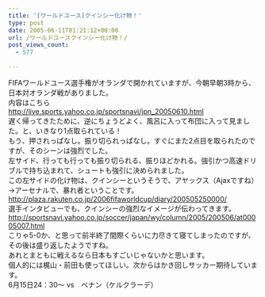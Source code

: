 ```yaml
---
title: '[ワールドユース]クインシー化け物！'
type: post
date: 2005-06-11T01:21:12+00:00
url: /ワールドユースクインシー化け物！/
post_views_count:
  - 577

---
```

FIFAワールドユース選手権がオランダで開かれていますが、今朝早朝3時から、日本対オランダ戦がありました。  
内容はこちら  
<http://live.sports.yahoo.co.jp/sportsnavi/jpn_20050610.html>  
遅く帰ってきたために、逆にちょうどよく、風呂に入って布団に入って見ました。と、いきなり1点取られている！  
もう、押されっぱなし。振り切られっぱなし。すぐにまた2点目を取られたのですが、そのシーンは強烈でした。  
左サイド、行っても行っても振り切られる、振りほどかれる。強引かつ高速ドリブルで持ち込まれて、シュートも強引に決められました。  
この左サイドの化け物は、クインシーというそうで、アヤックス（Ajaxですね）→アーセナルで、暴れ者ということです。  
<http://plaza.rakuten.co.jp/2006fifaworldcup/diary/200505250000/>  
選手インタビューでも、クインシーの強烈なイメージが伝わってきます。  
<http://sportsnavi.yahoo.co.jp/soccer/japan/wy/column/2005/200506/at00005007.html>  
こりゃ5-0か、と思って前半終了間際くらいに力尽きて寝てしまったのですが、その後は盛り返したようですね。  
あれとまともに戦えるなら日本もすごいじゃないかと思います。  
個人的には梶山・前田も使ってほしい。次からはかき回しサッカー期待しています。  
6月15日24：30～ vs　ベナン（ケルクラーデ）